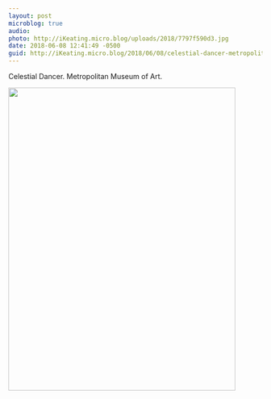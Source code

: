 ```yaml
---
layout: post
microblog: true
audio: 
photo: http://iKeating.micro.blog/uploads/2018/7797f590d3.jpg
date: 2018-06-08 12:41:49 -0500
guid: http://iKeating.micro.blog/2018/06/08/celestial-dancer-metropolitan.html
---
```

Celestial Dancer.  Metropolitan Museum of Art.

<img src="http://iKeating.micro.blog/uploads/2018/7797f590d3.jpg" width="450" height="600" />
